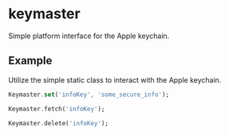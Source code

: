 # keymaster

Simple platform interface for the Apple keychain.

## Example
Utilize the simple static class to interact with the Apple keychain.

```dart
Keymaster.set('infoKey', 'some_secure_info');

Keymaster.fetch('infoKey');

Keymaster.delete('infoKey');
```

